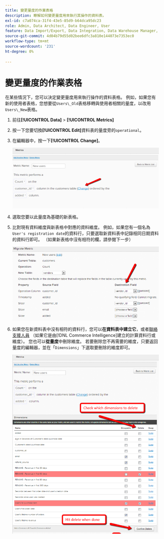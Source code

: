 ```yaml
---
title: 變更量度的作業表格
description: 瞭解如何變更量度用來執行其操作的資料表。
exl-id: c7a074ca-31f4-43e5-85d9-b64dca95dc23
role: Admin, Data Architect, Data Engineer, User
feature: Data Import/Export, Data Integration, Data Warehouse Manager, Commerce Tables
source-git-commit: 4d04b79d55d02bee6dfc3a810e144073e7353ec0
workflow-type: tm+mt
source-wordcount: '231'
ht-degree: 0%

---
```


# 變更量度的作業表格

在某些情況下，您可以決定變更量度用來執行操作的資料表格。 例如，如果您有新的使用者表格，您想要從`Users\_Old`表格移轉與使用者相關的量度，以改用`Users\_New`表格。

1. 前往&#x200B;**[!UICONTROL Data]** > **[!UICONTROL Metrics]**
1. 按一下您要切換&#x200B;**[!UICONTROL Edit]**&#x200B;資料表的量度旁的`operational`。
1. 在編輯器中，按一下&#x200B;**[!UICONTROL Change]**。

   ![顯示作業資料表設定的量度定義頁面](../../assets/change-metrics-1.png)
1. 選取您要以此量度為基礎的新表格。
1. 比對現有資料維度與新表格中對應的資料維度。 例如，如果您有一個名為`User's registration date`的資料行，只要選取新資料表中記錄相同日期資料的資料行即可。 （如果新表格中沒有相符的欄，請參閱下一步）

   ![顯示可用資料表的資料表選取下拉式清單](../../assets/change-metrics-2.png)

1. 如果您在新資料表中沒有相符的資料行，您可以&#x200B;**在資料表中建立它**，或者[聯絡支援人員](https://experienceleague.adobe.com/docs/commerce-knowledge-base/kb/troubleshooting/miscellaneous/mbi-service-policies.html) （如果它是由[!DNL Commerce Intelligence]建立的計算資料行或維度）。 您也可以&#x200B;**從量度**&#x200B;中刪除維度。 若要刪除您不再需要的維度，只要返回量度的編輯器，並在「`Dimensions`」下選取要刪除的維度即可。

   ![操作資料行選取下拉式功能表](../../assets/change-metrics-3.png)
